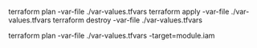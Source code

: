 terraform plan -var-file ./var-values.tfvars
terraform apply -var-file ./var-values.tfvars
terraform destroy -var-file ./var-values.tfvars

terraform plan -var-file ./var-values.tfvars -target=module.iam